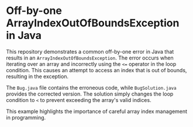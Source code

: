 # Off-by-one ArrayIndexOutOfBoundsException in Java
This repository demonstrates a common off-by-one error in Java that results in an `ArrayIndexOutOfBoundsException`. The error occurs when iterating over an array and incorrectly using the `<=` operator in the loop condition. This causes an attempt to access an index that is out of bounds, resulting in the exception.

The `Bug.java` file contains the erroneous code, while `BugSolution.java` provides the corrected version.  The solution simply changes the loop condition to `<` to prevent exceeding the array's valid indices.

This example highlights the importance of careful array index management in programming.